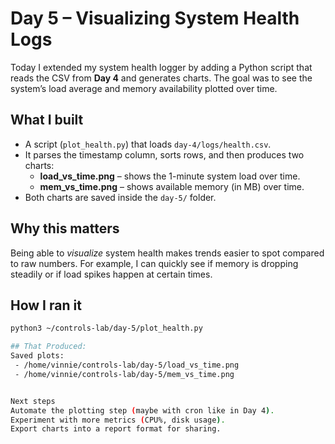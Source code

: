 # Day 5 – Visualizing System Health Logs

Today I extended my system health logger by adding a Python script that reads the CSV from **Day 4** and generates charts. The goal was to see the system’s load average and memory availability plotted over time.

## What I built
- A script (`plot_health.py`) that loads `day-4/logs/health.csv`.
- It parses the timestamp column, sorts rows, and then produces two charts:
  - **load_vs_time.png** – shows the 1-minute system load over time.
  - **mem_vs_time.png** – shows available memory (in MB) over time.
- Both charts are saved inside the `day-5/` folder.

## Why this matters
Being able to *visualize* system health makes trends easier to spot compared to raw numbers. For example, I can quickly see if memory is dropping steadily or if load spikes happen at certain times.

## How I ran it
```bash
python3 ~/controls-lab/day-5/plot_health.py

## That Produced:
Saved plots:
 - /home/vinnie/controls-lab/day-5/load_vs_time.png
 - /home/vinnie/controls-lab/day-5/mem_vs_time.png


Next steps
Automate the plotting step (maybe with cron like in Day 4).
Experiment with more metrics (CPU%, disk usage).
Export charts into a report format for sharing.

